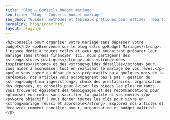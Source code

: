 ```yaml
---
title: "Blog – Conseils budget mariage"
seo_title: "Blog – Conseils budget mariage"
seo_desc: "Guides, méthodes et tableaux pratiques pour estimer, répartir et optimiser le budget de votre mariage."
permalink: blog/index.html
layout: blog.njk
---
```

`<h2>Conseils pour organiser votre mariage sans dépasser votre budget</h2> <p>Bienvenue sur le blog <strong>Budget Mariage</strong>, l’espace dédié à toutes celles et ceux qui souhaitent préparer leur mariage sans stress financier. Ici, nous partageons des <strong>astuces pratiques</strong>, des <strong>idées inspirantes</strong> et des <strong>guides détaillés</strong> pour vous aider à économiser tout en réalisant le mariage de vos rêves.</p> <p>Que vous soyez au début de vos préparatifs ou à quelques mois de la cérémonie, nos articles vous accompagnent pas à pas : gestion du <strong>budget mariage</strong>, choix des prestataires, organisation des dépenses, et conseils pour éviter les pièges les plus courants. Vous trouverez également des témoignages et des recommandations pour optimiser vos coûts sans sacrifier la qualité ni vos envies.</p> <p>Notre objectif ? Vous donner toutes les clés pour vivre un <strong>mariage réussi et abordable</strong>. Explorez nos articles et découvrez comment concilier amour, organisation et budget maîtrisé.</p>`
